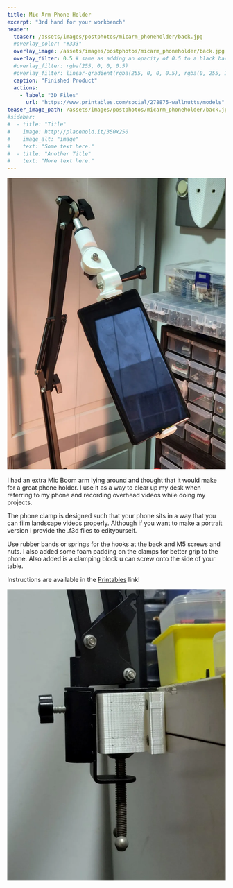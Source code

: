 ```yaml
---
title: Mic Arm Phone Holder
excerpt: "3rd hand for your workbench"
header:
  teaser: /assets/images/postphotos/micarm_phoneholder/back.jpg
  #overlay_color: "#333"
  overlay_image: /assets/images/postphotos/micarm_phoneholder/back.jpg
  overlay_filter: 0.5 # same as adding an opacity of 0.5 to a black background
  #overlay_filter: rgba(255, 0, 0, 0.5)
  #overlay_filter: linear-gradient(rgba(255, 0, 0, 0.5), rgba(0, 255, 255, 0.5))
  caption: "Finished Product"
  actions:
    - label: "3D Files"
      url: "https://www.printables.com/social/278875-wallnutts/models"
teaser_image_path: /assets/images/postphotos/micarm_phoneholder/back.jpg #use 4:3 .jpg files
#sidebar:
#  - title: "Title"
#    image: http://placehold.it/350x250
#    image_alt: "image"
#    text: "Some text here."
#  - title: "Another Title"
#    text: "More text here."
---
```


![](/assets/images/postphotos/micarm_phoneholder/front.jpg "Front")

I had an extra Mic Boom arm lying around and thought that it would make for a great phone holder. I use it as a way to clear up my desk when referring to my phone and recording overhead videos while doing my projects. 

The phone clamp is designed such that your phone sits in a way that you can film landscape videos properly. Although if you want to make a portrait version i provide the .f3d files to edityourself.

Use rubber bands or springs for the hooks at the back and M5 screws and nuts. I also added some foam padding on the clamps for better grip to the phone. Also added is a clamping block u can screw onto the side of your table.

Instructions are available in the [Printables](https://www.printables.com/social/278875-wallnutts/models) link!

![](/assets/images/postphotos/micarm_phoneholder/base.jpg "base")
